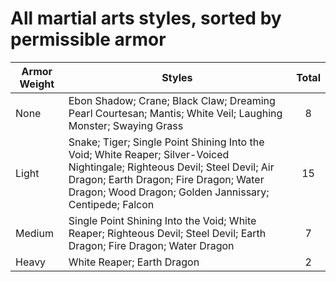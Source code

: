 # All martial arts styles, sorted by permissible armor

| **Armor Weight** | **Styles**                                                                                                                                                                                                                      | **Total** |
|------------------|---------------------------------------------------------------------------------------------------------------------------------------------------------------------------------------------------------------------------------|:---------:|
| None             | Ebon Shadow; Crane; Black Claw; Dreaming Pearl Courtesan; Mantis; White Veil; Laughing Monster; Swaying Grass                                                                                                                   | 8         |
| Light            | Snake; Tiger; Single Point Shining Into the Void; White Reaper; Silver-Voiced Nightingale; Righteous Devil; Steel Devil; Air Dragon; Earth Dragon; Fire Dragon; Water Dragon; Wood Dragon; Golden Jannissary; Centipede; Falcon | 15        |
| Medium           | Single Point Shining Into the Void; White Reaper; Righteous Devil; Steel Devil; Earth Dragon; Fire Dragon; Water Dragon                                                                                                         | 7         |
| Heavy            | White Reaper; Earth Dragon                                                                                                                                                                                                      | 2         |
